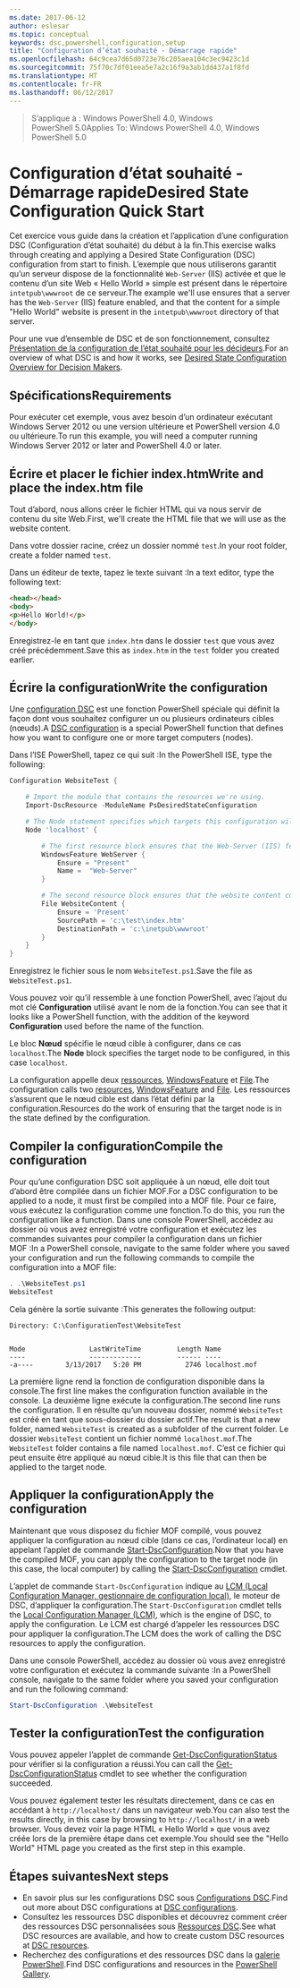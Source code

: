 ```yaml
---
ms.date: 2017-06-12
author: eslesar
ms.topic: conceptual
keywords: dsc,powershell,configuration,setup
title: "Configuration d’état souhaité - Démarrage rapide"
ms.openlocfilehash: 64c9cea7d65d0723e76c205aea104c3ec9423c1d
ms.sourcegitcommit: 75f70c7df01eea5e7a2c16f9a3ab1dd437a1f8fd
ms.translationtype: HT
ms.contentlocale: fr-FR
ms.lasthandoff: 06/12/2017
---
```

> <span data-ttu-id="a7685-103">S’applique à : Windows PowerShell 4.0, Windows PowerShell 5.0</span><span class="sxs-lookup"><span data-stu-id="a7685-103">Applies To: Windows PowerShell 4.0, Windows PowerShell 5.0</span></span>

# <a name="desired-state-configuration-quick-start"></a><span data-ttu-id="a7685-104">Configuration d’état souhaité - Démarrage rapide</span><span class="sxs-lookup"><span data-stu-id="a7685-104">Desired State Configuration Quick Start</span></span>

<span data-ttu-id="a7685-105">Cet exercice vous guide dans la création et l’application d’une configuration DSC (Configuration d’état souhaité) du début à la fin.</span><span class="sxs-lookup"><span data-stu-id="a7685-105">This exercise walks through creating and applying a Desired State Configuration (DSC) configuration from start to finish.</span></span>
<span data-ttu-id="a7685-106">L’exemple que nous utiliserons garantit qu’un serveur dispose de la fonctionnalité `Web-Server` (IIS) activée et que le contenu d’un site Web « Hello World » simple est présent dans le répertoire `intetpub\wwwroot` de ce serveur.</span><span class="sxs-lookup"><span data-stu-id="a7685-106">The example we'll use ensures that a server has the `Web-Server` (IIS) feature enabled, and that the content for a simple "Hello World" website is present in the `intetpub\wwwroot` directory of that server.</span></span>

<span data-ttu-id="a7685-107">Pour une vue d’ensemble de DSC et de son fonctionnement, consultez [Présentation de la configuration de l’état souhaité pour les décideurs](DscForEngineers.md).</span><span class="sxs-lookup"><span data-stu-id="a7685-107">For an overview of what DSC is and how it works, see [Desired State Configuration Overview for Decision Makers](DscForEngineers.md).</span></span>

## <a name="requirements"></a><span data-ttu-id="a7685-108">Spécifications</span><span class="sxs-lookup"><span data-stu-id="a7685-108">Requirements</span></span>

<span data-ttu-id="a7685-109">Pour exécuter cet exemple, vous avez besoin d’un ordinateur exécutant Windows Server 2012 ou une version ultérieure et PowerShell version 4.0 ou ultérieure.</span><span class="sxs-lookup"><span data-stu-id="a7685-109">To run this example, you will need a computer running Windows Server 2012 or later and PowerShell 4.0 or later.</span></span>

## <a name="write-and-place-the-indexhtm-file"></a><span data-ttu-id="a7685-110">Écrire et placer le fichier index.htm</span><span class="sxs-lookup"><span data-stu-id="a7685-110">Write and place the index.htm file</span></span>

<span data-ttu-id="a7685-111">Tout d’abord, nous allons créer le fichier HTML qui va nous servir de contenu du site Web.</span><span class="sxs-lookup"><span data-stu-id="a7685-111">First, we'll create the HTML file that we will use as the website content.</span></span>

<span data-ttu-id="a7685-112">Dans votre dossier racine, créez un dossier nommé `test`.</span><span class="sxs-lookup"><span data-stu-id="a7685-112">In your root folder, create a folder named `test`.</span></span>

<span data-ttu-id="a7685-113">Dans un éditeur de texte, tapez le texte suivant :</span><span class="sxs-lookup"><span data-stu-id="a7685-113">In a text editor, type the following text:</span></span>

```html
<head></head>
<body>
<p>Hello World!</p>
</body>
```

<span data-ttu-id="a7685-114">Enregistrez-le en tant que `index.htm` dans le dossier `test` que vous avez créé précédemment.</span><span class="sxs-lookup"><span data-stu-id="a7685-114">Save this as `index.htm` in the `test` folder you created earlier.</span></span> 

## <a name="write-the-configuration"></a><span data-ttu-id="a7685-115">Écrire la configuration</span><span class="sxs-lookup"><span data-stu-id="a7685-115">Write the configuration</span></span>

<span data-ttu-id="a7685-116">Une [configuration DSC](configurations.md) est une fonction PowerShell spéciale qui définit la façon dont vous souhaitez configurer un ou plusieurs ordinateurs cibles (nœuds).</span><span class="sxs-lookup"><span data-stu-id="a7685-116">A [DSC configuration](configurations.md) is a special PowerShell function that defines how you want to configure one or more target computers (nodes).</span></span>

<span data-ttu-id="a7685-117">Dans l’ISE PowerShell, tapez ce qui suit :</span><span class="sxs-lookup"><span data-stu-id="a7685-117">In the PowerShell ISE, type the following:</span></span>

```powershell
Configuration WebsiteTest {

    # Import the module that contains the resources we're using.
    Import-DscResource -ModuleName PsDesiredStateConfiguration

    # The Node statement specifies which targets this configuration will be applied to.
    Node 'localhost' {

        # The first resource block ensures that the Web-Server (IIS) feature is enabled.
        WindowsFeature WebServer {
            Ensure = "Present"
            Name =  "Web-Server"
        }

        # The second resource block ensures that the website content copied to the website root folder.
        File WebsiteContent {
            Ensure = 'Present'
            SourcePath = 'c:\test\index.htm'
            DestinationPath = 'c:\inetpub\wwwroot'
        }
    }
} 
```

<span data-ttu-id="a7685-118">Enregistrez le fichier sous le nom `WebsiteTest.ps1`.</span><span class="sxs-lookup"><span data-stu-id="a7685-118">Save the file as `WebsiteTest.ps1`.</span></span>

<span data-ttu-id="a7685-119">Vous pouvez voir qu’il ressemble à une fonction PowerShell, avec l’ajout du mot clé **Configuration** utilisé avant le nom de la fonction.</span><span class="sxs-lookup"><span data-stu-id="a7685-119">You can see that it looks like a PowerShell function, with the addition of the keyword **Configuration** used before the name of the function.</span></span>

<span data-ttu-id="a7685-120">Le bloc **Nœud** spécifie le nœud cible à configurer, dans ce cas `localhost`.</span><span class="sxs-lookup"><span data-stu-id="a7685-120">The **Node** block specifies the target node to be configured, in this case `localhost`.</span></span>

<span data-ttu-id="a7685-121">La configuration appelle deux [ressources](resources.md), [WindowsFeature](windowsFeatureResource.md) et [File](fileResource.md).</span><span class="sxs-lookup"><span data-stu-id="a7685-121">The configuration calls two [resources](resources.md), [WindowsFeature](windowsFeatureResource.md) and [File](fileResource.md).</span></span>
<span data-ttu-id="a7685-122">Les ressources s’assurent que le nœud cible est dans l’état défini par la configuration.</span><span class="sxs-lookup"><span data-stu-id="a7685-122">Resources do the work of ensuring that the target node is in the state defined by the configuration.</span></span>

## <a name="compile-the-configuration"></a><span data-ttu-id="a7685-123">Compiler la configuration</span><span class="sxs-lookup"><span data-stu-id="a7685-123">Compile the configuration</span></span>

<span data-ttu-id="a7685-124">Pour qu’une configuration DSC soit appliquée à un nœud, elle doit tout d’abord être compilée dans un fichier MOF.</span><span class="sxs-lookup"><span data-stu-id="a7685-124">For a DSC configuration to be applied to a node, it must first be compiled into a MOF file.</span></span>
<span data-ttu-id="a7685-125">Pour ce faire, vous exécutez la configuration comme une fonction.</span><span class="sxs-lookup"><span data-stu-id="a7685-125">To do this, you run the configuration like a function.</span></span>
<span data-ttu-id="a7685-126">Dans une console PowerShell, accédez au dossier où vous avez enregistré votre configuration et exécutez les commandes suivantes pour compiler la configuration dans un fichier MOF :</span><span class="sxs-lookup"><span data-stu-id="a7685-126">In a PowerShell console, navigate to the same folder where you saved your configuration and run the following commands to compile the configuration into a MOF file:</span></span>

```powershell
. .\WebsiteTest.ps1
WebsiteTest
```

<span data-ttu-id="a7685-127">Cela génère la sortie suivante :</span><span class="sxs-lookup"><span data-stu-id="a7685-127">This generates the following output:</span></span>

```
Directory: C:\ConfigurationTest\WebsiteTest


Mode                LastWriteTime         Length Name                                                                                                                                                       
----                -------------         ------ ----                                                                                                                                                       
-a----        3/13/2017   5:20 PM           2746 localhost.mof
```

<span data-ttu-id="a7685-128">La première ligne rend la fonction de configuration disponible dans la console.</span><span class="sxs-lookup"><span data-stu-id="a7685-128">The first line makes the configuration function available in the console.</span></span>
<span data-ttu-id="a7685-129">La deuxième ligne exécute la configuration.</span><span class="sxs-lookup"><span data-stu-id="a7685-129">The second line runs the configuration.</span></span>
<span data-ttu-id="a7685-130">Il en résulte qu’un nouveau dossier, nommé `WebsiteTest` est créé en tant que sous-dossier du dossier actif.</span><span class="sxs-lookup"><span data-stu-id="a7685-130">The result is that a new folder, named `WebsiteTest` is created as a subfolder of the current folder.</span></span>
<span data-ttu-id="a7685-131">Le dossier `WebsiteTest` contient un fichier nommé `localhost.mof`.</span><span class="sxs-lookup"><span data-stu-id="a7685-131">The `WebsiteTest` folder contains a file named `localhost.mof`.</span></span> <span data-ttu-id="a7685-132">C’est ce fichier qui peut ensuite être appliqué au nœud cible.</span><span class="sxs-lookup"><span data-stu-id="a7685-132">It is this file that can then be applied to the target node.</span></span>

## <a name="apply-the-configuration"></a><span data-ttu-id="a7685-133">Appliquer la configuration</span><span class="sxs-lookup"><span data-stu-id="a7685-133">Apply the configuration</span></span>

<span data-ttu-id="a7685-134">Maintenant que vous disposez du fichier MOF compilé, vous pouvez appliquer la configuration au nœud cible (dans ce cas, l’ordinateur local) en appelant l’applet de commande [Start-DscConfiguration](/reference/5.1/PSDesiredStateConfiguration/Start-DscConfiguration.md).</span><span class="sxs-lookup"><span data-stu-id="a7685-134">Now that you have the compiled MOF, you can apply the configuration to the target node (in this case, the local computer) by calling the [Start-DscConfiguration](/reference/5.1/PSDesiredStateConfiguration/Start-DscConfiguration.md) cmdlet.</span></span>

<span data-ttu-id="a7685-135">L’applet de commande `Start-DscConfiguration` indique au [LCM (Local Configuration Manager, gestionnaire de configuration local)](metaConfig.md), le moteur de DSC, d’appliquer la configuration.</span><span class="sxs-lookup"><span data-stu-id="a7685-135">The `Start-DscConfiguration` cmdlet tells the [Local Configuration Manager (LCM)](metaConfig.md), which is the engine of DSC, to apply the configuration.</span></span>
<span data-ttu-id="a7685-136">Le LCM est chargé d’appeler les ressources DSC pour appliquer la configuration.</span><span class="sxs-lookup"><span data-stu-id="a7685-136">The LCM does the work of calling the DSC resources to apply the configuration.</span></span>

<span data-ttu-id="a7685-137">Dans une console PowerShell, accédez au dossier où vous avez enregistré votre configuration et exécutez la commande suivante :</span><span class="sxs-lookup"><span data-stu-id="a7685-137">In a PowerShell console, navigate to the same folder where you saved your configuration and run the following command:</span></span>

```powershell
Start-DscConfiguration .\WebsiteTest
```

## <a name="test-the-configuration"></a><span data-ttu-id="a7685-138">Tester la configuration</span><span class="sxs-lookup"><span data-stu-id="a7685-138">Test the configuration</span></span>

<span data-ttu-id="a7685-139">Vous pouvez appeler l’applet de commande [Get-DscConfigurationStatus](/reference/5.1/PSDesiredStateConfiguration/Get-DscConfigurationStatus.md) pour vérifier si la configuration a réussi.</span><span class="sxs-lookup"><span data-stu-id="a7685-139">You can call the [Get-DscConfigurationStatus](/reference/5.1/PSDesiredStateConfiguration/Get-DscConfigurationStatus.md) cmdlet to see whether the configuration succeeded.</span></span> 

<span data-ttu-id="a7685-140">Vous pouvez également tester les résultats directement, dans ce cas en accédant à `http://localhost/` dans un navigateur web.</span><span class="sxs-lookup"><span data-stu-id="a7685-140">You can also test the results directly, in this case by browsing to `http://localhost/` in a web browser.</span></span> <span data-ttu-id="a7685-141">Vous devez voir la page HTML « Hello World » que vous avez créée lors de la première étape dans cet exemple.</span><span class="sxs-lookup"><span data-stu-id="a7685-141">You should see the "Hello World" HTML page you created as the first step in this example.</span></span>

## <a name="next-steps"></a><span data-ttu-id="a7685-142">Étapes suivantes</span><span class="sxs-lookup"><span data-stu-id="a7685-142">Next steps</span></span>

- <span data-ttu-id="a7685-143">En savoir plus sur les configurations DSC sous [Configurations DSC](configurations.md).</span><span class="sxs-lookup"><span data-stu-id="a7685-143">Find out more about DSC configurations at [DSC configurations](configurations.md).</span></span>
- <span data-ttu-id="a7685-144">Consultez les ressources DSC disponibles et découvrez comment créer des ressources DSC personnalisées sous [Ressources DSC](resources.md).</span><span class="sxs-lookup"><span data-stu-id="a7685-144">See what DSC resources are available, and how to create custom DSC resources at [DSC resources](resources.md).</span></span>
- <span data-ttu-id="a7685-145">Recherchez des configurations et des ressources DSC dans la [galerie PowerShell](https://www.powershellgallery.com/).</span><span class="sxs-lookup"><span data-stu-id="a7685-145">Find DSC configurations and resources in the [PowerShell Gallery](https://www.powershellgallery.com/).</span></span>



